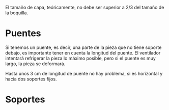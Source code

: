El tamaño de capa, teóricamente, no debe ser superior a 2/3 del tamaño de la boquilla.

# Puentes

Si tenemos un puente, es decir, una parte de la pieza que no tiene soporte debajo, es importante tener en cuenta la longitud del puente.
El ventilador intentará refrigerar la pieza lo máximo posible, pero si el puente es muy largo, la pieza se deformará.

Hasta unos 3 cm de longitud de puente no hay problema, si es horizontal y hacia dos soportes fijos.

# Soportes
